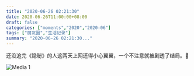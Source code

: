 ```yaml
---
title: "2020-06-26 02:21:30"
date: 2020-06-26T11:00:00+08:00
draft: false
categories: ["moments","2020","2020-06"]
tags: ["朋友圈","生活记录"]
summary: "2020-06-26 02:21:30..."
---
```


还没追完《隐秘》的人这两天上网还得小心翼翼，一个不注意就被剧透了结局。🤣

![Media 1](/Moments/photos/2020-06-26/202006260221300.jpg)

